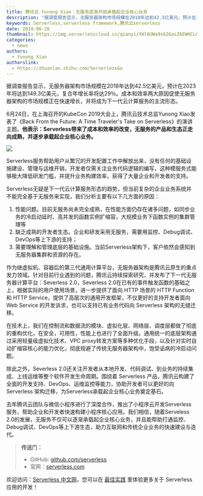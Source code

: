 ```yaml
---
title: 腾讯云 Yunong Xiao：无服务逐渐开始承载起企业核心业务
description: "据调查报告显示，无服务器架构市场规模在2018年达到42.5亿美元，预计在2023年将达到149.3亿美元，复合年增长率将达29％。成本和效率两大原因促使无服务器架构的市场规模正在快速增长，并将成为下一代云计算服务的主流形态。"
keywords: Serverless,serverless framework,腾讯云serverless
date: 2019-06-26
thumbnail: https://img.serverlesscloud.cn/qianyi/YHl6UWa9s62GasZ6EWHCL6LnQ46tI0n5D1ictQicvlGSBB6joOA3GjLI0hlZfTAyum1xicGf4HbCuKKibzm1crWb9A.jpg
categories:
  - news
authors:
  - Yunong Xiao
authorslink:
  - https://zhuanlan.zhihu.com/ServerlessGo
---
```


据调查报告显示，无服务器架构市场规模在2018年达到42.5亿美元，预计在2023年将达到149.3亿美元，复合年增长率将达29％。成本和效率两大原因促使无服务器架构的市场规模正在快速增长，并将成为下一代云计算服务的主流形态。

6月24日，在上海召开的KubeCon 2019大会上，腾讯云技术总监Yunong Xiao发表了《Back From the Future: A Time Traveler's Take on Serverless》的演讲主题。**他表示：Serverless带来了成本和效率的改变，无服务的产品和生态正走向成熟，并逐步承载起企业核心业务。**

![](https://img.serverlesscloud.cn/qianyi/YHl6UWa9s62GasZ6EWHCL6LnQ46tI0n5D1ictQicvlGSBB6joOA3GjLI0hlZfTAyum1xicGf4HbCuKKibzm1crWb9A.jpg)

Serverless服务帮助用户从繁冗的开发配置工作中解放出来，没有任何的基础设施建设、管理与运维开销，开发者仅需关注业务代码逻辑的编写，这种模服务式能够极大降低研发门槛，并提升业务构建效率，获得了大量企业和开发者的支持。

Serverless无疑是下一代云计算服务形态的趋势，但当前复杂的企业业务系统并不能完全基于无服务来实现，我们分析主要有以下几方面的原因：

1. 性能问题。目前无服务尚未完全成熟，在性能方面仍存在诸多问题，如同步业务的冷启动延时、高并发的函数实例扩缩容，大规模业务下函数实例的集群管理等
2. 缺乏成熟的开发者生态。企业和研发采用无服务，需要用监控、Debug调试、DevOps等上下游的支持；
3. 需要理解和管理底层的基础设施。当前Serverless架构下，客户依然会感知到无服务器集群和资源的存在。

作为继虚拟机、容器后的第三代通用计算平台，无服务器架构是腾讯云原生的重点发力领域。针对目前行业遇到的问题，腾讯云持续探索研究，并发布了下一代无服务器计算平台：Severless 2.0，Severless 2.0在已有的事件触发函数的基础之上，根据实际的用户使用场景，进一步提供了面向 HTTP 场景的 HTTP Function 和 HTTP Service，提供了高层次的通用开发框架，不仅更好的支持开发者面向 Web Service 的开发诉求，也可以支持已有业务代码向 Serverless 架构的无缝迁移。

在技术上，我们在控制流和数据流的模块、虚拟化层、网络层、调度层都做了彻底的重构优化，在安全，可用性，性能上也进行了全面升级。通用统一的底层架构通过采用轻量级虚拟化技术、VPC proxy转发方案等多种优化手段，以及针对实时自动扩缩容核心的能力优化，彻底规避了传统无服务器架构中，饱受诟病的冷启动问题。

除此之外，Severless 2.0还关注开发者从本地开发、代码调试、到业务的持续集成、上线运维等整个软件开发生命周期。围绕着 Serverless 产品，腾讯云构建了全面的开发支持、DevOps、运维监控等能力，协助开发者可以更好的向 Serverless 架构迁移，为Serverless承载起企业核心业务奠定基石。

去年腾讯云团队与微信小程序进行了深度合作，推出了小程序云开发Serverless服务，帮助企业和开发者快速构建小程序核心应用。我们相信，随着Serveless 2.0的发展，无服务不仅可以逐渐承载起企业核心业务，并且能帮助打通监控、Debug调试、DevOps等上下游生态，助力互联网和传统企业业务的快速建设与迭代。



> **传送门：**
> - GitHub: [github.com/serverless](https://github.com/serverless/serverless/blob/master/README_CN.md) 
> - 官网：[serverless.com](https://serverless.com/)

欢迎访问：[Serverless 中文网](https://serverlesscloud.cn/)，您可以在 [最佳实践](https://serverlesscloud.cn/best-practice) 里体验更多关于 Serverless 应用的开发！
